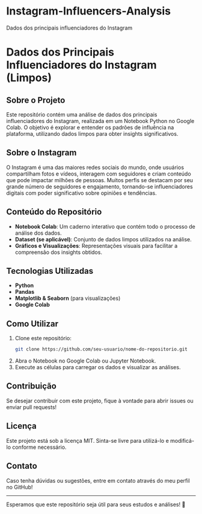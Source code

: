 # Instagram-Influencers-Analysis
Dados dos principais influenciadores do Instagram

# Dados dos Principais Influenciadores do Instagram (Limpos)

## Sobre o Projeto
Este repositório contém uma análise de dados dos principais influenciadores do Instagram, realizada em um Notebook Python no Google Colab. O objetivo é explorar e entender os padrões de influência na plataforma, utilizando dados limpos para obter insights significativos.

## Sobre o Instagram
O Instagram é uma das maiores redes sociais do mundo, onde usuários compartilham fotos e vídeos, interagem com seguidores e criam conteúdo que pode impactar milhões de pessoas. Muitos perfis se destacam por seu grande número de seguidores e engajamento, tornando-se influenciadores digitais com poder significativo sobre opiniões e tendências.

## Conteúdo do Repositório
- **Notebook Colab**: Um caderno interativo que contém todo o processo de análise dos dados.
- **Dataset (se aplicável)**: Conjunto de dados limpos utilizados na análise.
- **Gráficos e Visualizações**: Representações visuais para facilitar a compreensão dos insights obtidos.

## Tecnologias Utilizadas
- **Python**
- **Pandas**
- **Matplotlib & Seaborn** (para visualizações)
- **Google Colab**

## Como Utilizar
1. Clone este repositório:
   ```sh
   git clone https://github.com/seu-usuario/nome-do-repositorio.git
   ```
2. Abra o Notebook no Google Colab ou Jupyter Notebook.
3. Execute as células para carregar os dados e visualizar as análises.

## Contribuição
Se desejar contribuir com este projeto, fique à vontade para abrir issues ou enviar pull requests!

## Licença
Este projeto está sob a licença MIT. Sinta-se livre para utilizá-lo e modificá-lo conforme necessário.

## Contato
Caso tenha dúvidas ou sugestões, entre em contato através do meu perfil no GitHub!

---
Esperamos que este repositório seja útil para seus estudos e análises! 🚀

